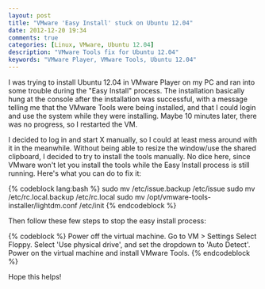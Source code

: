 ```yaml
---
layout: post
title: "VMware 'Easy Install' stuck on Ubuntu 12.04"
date: 2012-12-20 19:34
comments: true
categories: [Linux, VMware, Ubuntu 12.04]
description: "VMware Tools fix for Ubuntu 12.04"
keywords: "VMware Player, VMware Tools, Ubuntu 12.04"
---
```


I was trying to install Ubuntu 12.04 in VMware Player on my PC and ran into some trouble during the "Easy Install" process. The installation basically hung at the console after the installation was successful, with a message telling me that the VMware Tools were being installed, and that I could login and use the system while they were installing. Maybe 10 minutes later, there was no progress, so I restarted the VM. 

I decided to log in and start X manually, so I could at least mess around with it in the meanwhile. Without being able to resize the window/use the shared clipboard, I decided to try to install the tools manually. No dice here, since VMware won't let you install the tools while the Easy Install process is still running. Here's what you can do to fix it:

<!--more-->

{% codeblock lang:bash %}
sudo mv /etc/issue.backup /etc/issue
sudo mv /etc/rc.local.backup /etc/rc.local
sudo mv /opt/vmware-tools-installer/lightdm.conf /etc/init
{% endcodeblock %}

Then follow these few steps to stop the easy install process:

{% codeblock %}
Power off the virtual machine.
Go to VM > Settings
Select Floppy.
Select 'Use physical drive', and set the dropdown to 'Auto Detect'.
Power on the virtual machine and install VMware Tools. 
{% endcodeblock %}

Hope this helps!